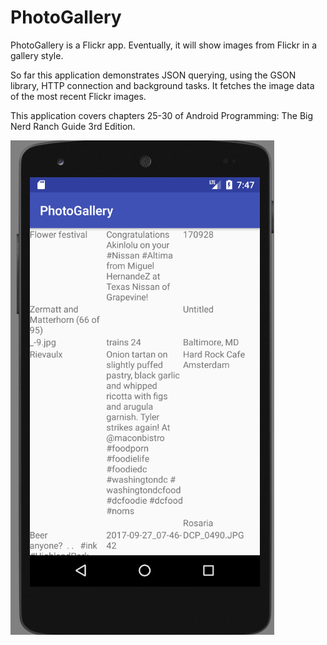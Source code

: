 # PhotoGallery

PhotoGallery is a Flickr app. Eventually, it will show images from Flickr in a gallery style. 

So far this application demonstrates JSON querying, using the GSON library, HTTP connection and background tasks. It fetches the image data of the most recent Flickr images.

This application covers chapters 25-30 of Android Programming: The Big Nerd Ranch Guide 3rd Edition.

![alt text](https://github.com/Aralakh/PhotoGallery/blob/master/main/photogallery.png "PhotoGallery")
